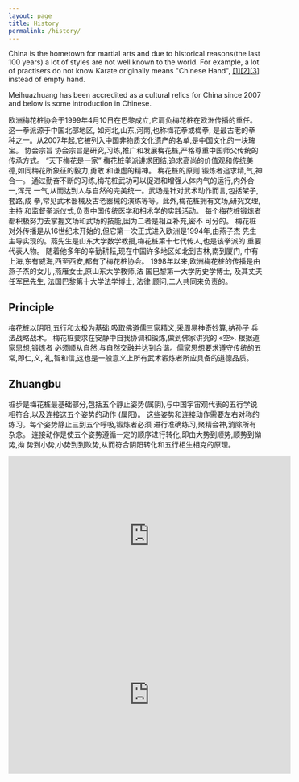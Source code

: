 ```yaml
---
layout: page
title: History
permalink: /history/
---
```

China is the hometown for martial arts and due to historical reasons(the last 100 years) a lot of styles are not well known to the world. For example, a lot of practisers do not know Karate originally means "Chinese Hand", [[1]](http://www.dutchesskarate.com/whatsinname.php)[[2]](http://www.takahashidojo.com/pages/22)[[3]](http://www.gojukai.com/originof.htm) instead of empty hand.

Meihuazhuang has been accredited as a cultural relics for China since 2007 and below is some introduction in Chinese.


欧洲梅花桩协会于1999年4月10日在巴黎成立,它肩负梅花桩在欧洲传播的重任。
这一拳派源于中国北部地区, 如河北,山东,河南,也称梅花拳或梅拳, 是最古老的拳
种之一。从2007年起,它被列入中国非物质文化遗产的名单,是中国文化的一块瑰宝。
协会宗旨
协会宗旨是研究,习练,推广和发展梅花桩,严格尊重中国师父传统的传承方式。
“天下梅花是一家”
梅花桩拳派讲求团结,追求高尚的价值观和传统美德,如同梅花所象征的毅力,勇敢
和谦虚的精神。
梅花桩的原则
锻炼者追求精,气,神合一。
通过勤奋不断的习练,梅花桩武功可以促进和增强人体内气的运行,内外合一,浑元
一气,从而达到人与自然的完美统一。武场是针对武术动作而言,包括架子,套路,成
拳,常见武术器械及古老器械的演练等等。此外,梅花桩拥有文场,研究文理,主持
和监督拳派仪式,负责中国传统医学和相术学的实践活动。
每个梅花桩锻炼者都积极努力去掌握文场和武场的技能,因为二者是相互补充,密不
可分的。
梅花桩对外传播是从16世纪末开始的,但它第一次正式进入欧洲是1994年,由燕子杰
先生主导实现的。燕先生是山东大学数学教授,梅花桩第十七代传人,也是该拳派的
重要代表人物。 随着他多年的辛勤耕耘,现在中国许多地区如北到吉林,南到厦门,
中有上海,东有威海,西至西安,都有了梅花桩协会。
1998年以来,欧洲梅花桩的传播是由燕子杰的女儿 ,燕雁女士,原山东大学教师,法
国巴黎第一大学历史学博士, 及其丈夫任军民先生, 法国巴黎第十大学法学博士, 法律
顾问,二人共同来负责的。

## Principle
梅花桩以阴阳,五行和太极为基础,吸取佛道儒三家精义,采周易神奇妙算,纳孙子
兵法战略战术。
梅花桩要求在安静中自我协调和锻炼,做到佛家讲究的 «空». 根据道家思想,锻炼者
必须顺从自然,与自然交融并达到合谐。儒家思想要求遵守传统的五常,即仁,义,
礼,智和信,这也是一般意义上所有武术锻炼者所应具备的道德品质。

## Zhuangbu

桩步是梅花桩最基础部分,包括五个静止姿势(属阴),与中国宇宙观代表的五行学说
相符合,以及连接这五个姿势的动作 (属阳)。
这些姿势和连接动作需要左右对称的练习。每个姿势静止三到五个呼吸,锻炼者必须
进行准确练习,聚精会神,消除所有杂念。
连接动作是使五个姿势遵循一定的顺序进行转化,即由大势到顺势,顺势到拗势,拗
势到小势,小势到到败势,从而符合阴阳转化和五行相生相克的原理。

<iframe width="560" height="315" src="https://www.youtube.com/embed/WHmCOH6V0fY" frameborder="0" allowfullscreen></iframe>

<iframe width="560" height="315" src="https://www.youtube.com/embed/LCe_xyBAi7s" frameborder="0" allowfullscreen></iframe>

<script>
  (function(i,s,o,g,r,a,m){i['GoogleAnalyticsObject']=r;i[r]=i[r]||function(){
  (i[r].q=i[r].q||[]).push(arguments)},i[r].l=1*new Date();a=s.createElement(o),
  m=s.getElementsByTagName(o)[0];a.async=1;a.src=g;m.parentNode.insertBefore(a,m)
  })(window,document,'script','https://www.google-analytics.com/analytics.js','ga');

  ga('create', 'UA-96544484-1', 'auto');
  ga('send', 'pageview');

</script> 
